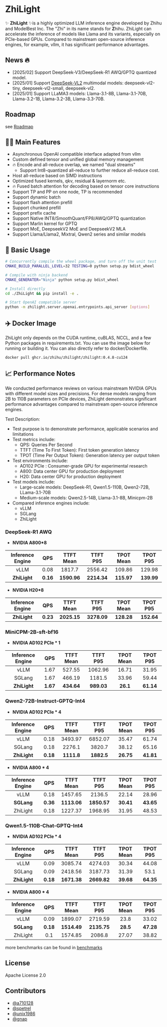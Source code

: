 # ZhiLight

✨ __ZhiLight__ ✨is a highly optimized LLM inference engine developed by Zhihu and ModelBest Inc. The "Zhi" in its name stands for **Z**hihu. ZhiLight can accelerate the inference of models like Llama and its variants, especially on PCIe-based GPUs. Compared to mainstream open-source inference engines, for example, vllm, it has significant performance advantages.

## News 🔥
* [2025/02] Support DeepSeek-V3/DeepSeek-R1 AWQ/GPTQ quantized model.
* [2025/01] Support [DeepSeek-VL2](https://github.com/deepseek-ai/DeepSeek-VL2) multimodal models: deepseek-vl2-tiny, deepseek-vl2-small, deepseek-vl2.
* [2025/01] Support LLaMA3 models: Llama-3.1-8B, Llama-3.1-70B, Llama-3.2-1B, Llama-3.2-3B, Llama-3.3-70B.

## Roadmap
see [Roadmap](https://github.com/zhihu/ZhiLight/wiki/Roadmap)

## 🎉🎉 Main Features

* Asynchronous OpenAI compatible interface adapted from vllm
* Custom defined tensor and unified global memory management
* 🔥 Encode and all-reduce overlap, we named "dual streams"
   * Support Int8-quantized all-reduce to further reduce all-reduce cost.   
* Host all-reduce based on SIMD instructions
* Optimized fused kernels, qkv, residual & layernorm etc.
* 🔥 Fused batch attention for decoding based on tensor core instructions
* Support TP and PP on one node, TP is recommended
* Support dynamic batch
* Support flash attention prefill 
* Support chunked prefill
* Support prefix cache
* Support Native INT8/SmoothQuant/FP8/AWQ/GPTQ quantization
* Support Marlin kernel for GPTQ
* Support MoE, DeepseekV2 MoE and DeepseekV2 MLA
* Support Llama/Llama2, Mixtral, Qwen2 series and similar models
## 🔧 Basic Usage
```bash
# Concurrently compile the wheel package, and turn off the unit test
CMAKE_BUILD_PARALLEL_LEVEL=32 TESTING=0 python setup.py bdist_wheel

# Compile with ninja backend
CMAKE_GENERATER="Ninja" python setup.py bdist_wheel

# Install directly
cd ./ZhiLight && pip install -e .

# Start OpenAI compatible server
python -m zhilight.server.openai.entrypoints.api_server [options]
```
## ✈️ Docker Image
ZhiLight only depends on the CUDA runtime, cuBLAS, NCCL, and a few Python packages in requirements.txt. You can use the image below for running or building it. You can also directly refer to docker/Dockerfile.
```bash
docker pull ghcr.io/zhihu/zhilight/zhilight:0.4.8-cu124
```

## 📈 Performance Notes

We conducted performance reviews on various mainstream NVIDIA GPUs with different model sizes and precisions. For dense models ranging from 2B to 110B parameters on PCIe devices, ZhiLight demonstrates significant performance advantages compared to mainstream open-source inference engines.

Test Description:
- Test purpose is to demonstrate performance, applicable scenarios and limitations
- Test metrics include:
  - QPS: Queries Per Second
  - TTFT (Time To First Token): First token generation latency
  - TPOT (Time Per Output Token): Generation latency per output token
- Test environments include:
  - AD102 PCIe : Consumer-grade GPU for experimental research
  - A800: Data center GPU for production deployment
  - H20: Data center GPU for production deployment
- Test models include:
  - Large-scale models: DeepSeek-R1, Qwen1.5-110B, Qwen2-72B, LLama-3.1-70B
  - Medium-scale models: Qwen2.5-14B, Llama-3.1-8B, Minicpm-2B
- Compared inference engines include:
  - vLLM
  - SGLang
  - ZhiLight

### DeepSeek-R1 AWQ
- **NVIDIA A800*8**

| Inference Engine  | QPS     | TTFT Mean | TTFT P95  | TPOT Mean| TPOT P95|
| :---:             |   :---: | :---:     | :----:    |    :---: |   :---: | 
|    vLLM           | 0.08    | 1817.7    | 	2556.42 |	109.86    |  129.98  |
|  **ZhiLight**       | **0.16**|**1590.96** | **2214.34**|**115.97**  |**139.99**|

- **NVIDIA H20*8**

| Inference Engine  | QPS     | TTFT Mean | TTFT P95  | TPOT Mean| TPOT P95|
| :---:             |   :---: | :---:     | :----:    |    :---: |   :---: | 
|  **ZhiLight**       | **0.23**|**2025.15** | **3278.09**|**128.28**  |**152.64**|

### MiniCPM-2B-sft-bf16

- **NVIDIA AD102 PCIe  * 1**

| Inference Engine  | QPS     | TTFT Mean | TTFT P95  | TPOT Mean| TPOT P95|
| :---:             |   :---: | :---:     | :----:    |    :---: |   :---: | 
|    vLLM           | 1.67    | 527.55    | 	1062.96 |	16.71    |  31.95  |
|    SGLang         |1.67	    | 466.19    |   1181.5	| 33.96    |	59.44  |
|  **ZhiLight**       | **1.67**|**434.64** | **989.03**|**26.1**  |**61.14**|

### Qwen2-72B-Instruct-GPTQ-Int4

- **NVIDIA AD102 PCIe  * 4**

| Inference Engine | QPS     | TTFT Mean | TTFT P95 | TPOT Mean| TPOT P95|
| :---:            |   :---: | :---:     | :----:   |    :---: |   :---: | 
| vLLM             |  0.18   | 3493.97   |  6852.07 |    35.47 |    61.74|
| SGLang           |  0.18   | 2276.1    |  3820.7  |    38.12 |    65.16|
| **ZhiLight**       |**0.18** | **1111.8**|**1882.5**| **26.75**|**41.81**|

- **NVIDIA A800 * 4**

| Inference Engine  | QPS     | TTFT Mean | TTFT P95  | TPOT Mean | TPOT P95|
| :---:             |   :---: | :---:     | :----:    |    :---:  |   :---: | 
| vLLM              |  0.18   | 1457.65   |  2136.5   |    22.14  |    28.96|
| **SGLang**        |**0.36** |**1113.06**|**1850.57**|  **30.41**|**43.65**|
| ZhiLight            |    0.18 | 1227.37   | 1968.95   | 31.95     | 48.53   |
### Qwen1.5-110B-Chat-GPTQ-Int4

- **NVIDIA AD102 PCIe  * 4**

| Inference Engine  | QPS     | TTFT Mean | TTFT P95  | TPOT Mean| TPOT P95|
| :---:             |   :---: | :---:     | :----:    |    :---: |   :---: | 
| vLLM              |  0.09   | 3085.74   |  4274.03  |    30.34 |    44.08|
| SGLang            |  0.09   |2418.56    |  3187.73  |    31.39 |    53.1 |
| **ZhiLight**        |**0.18** |**1671.38**|**2669.82**|  **39.68**|**64.35**|

- **NVIDIA A800 * 4**

| Inference Engine  | QPS     | TTFT Mean | TTFT P95  | TPOT Mean| TPOT P95|
| :---:             |   :---: | :---:     | :----:    |    :---: |   :---: | 
| vLLM              |  0.09   | 1899.07   |  2719.59  |    23.8  |    33.02|
| **SGLang**        |**0.18** |**1514.49**|**2135.75**|  **28.5**|**47.28**|
| ZhiLight            |     0.1 | 1574.85   | 2086.8    | 27.07    | 38.82   |

more benchmarks can be found in [benchmarks](docs/benchmarks/benchmarks.md)

## License
Apache License 2.0

## Contributors
- [@a710128](https://github.com/a710128)
- [@spetrel](https://github.com/spetrel) 
- [@unix1986](https://github.com/unix1986)
- [@gnap](https://github.com/gnap)
